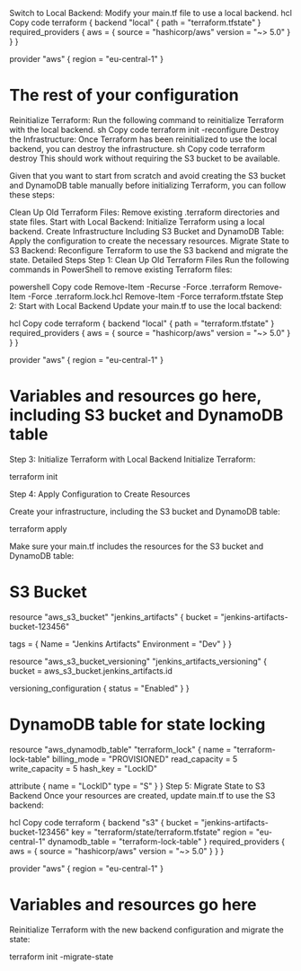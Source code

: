 Switch to Local Backend: Modify your main.tf file to use a local backend.
hcl
Copy code
terraform {
  backend "local" {
    path = "terraform.tfstate"
  }
  required_providers {
    aws = {
      source  = "hashicorp/aws"
      version = "~> 5.0"
    }
  }
}

provider "aws" {
  region = "eu-central-1"
}

# The rest of your configuration
Reinitialize Terraform: Run the following command to reinitialize Terraform with the local backend.
sh
Copy code
terraform init -reconfigure
Destroy the Infrastructure: Once Terraform has been reinitialized to use the local backend, you can destroy the infrastructure.
sh
Copy code
terraform destroy
This should work without requiring the S3 bucket to be available.




Given that you want to start from scratch and avoid creating the S3 bucket and DynamoDB table manually before initializing Terraform, you can follow these steps:

Clean Up Old Terraform Files: Remove existing .terraform directories and state files.
Start with Local Backend: Initialize Terraform using a local backend.
Create Infrastructure Including S3 Bucket and DynamoDB Table: Apply the configuration to create the necessary resources.
Migrate State to S3 Backend: Reconfigure Terraform to use the S3 backend and migrate the state.
Detailed Steps
Step 1: Clean Up Old Terraform Files
Run the following commands in PowerShell to remove existing Terraform files:

powershell
Copy code
Remove-Item -Recurse -Force .terraform
Remove-Item -Force .terraform.lock.hcl
Remove-Item -Force terraform.tfstate
Step 2: Start with Local Backend
Update your main.tf to use the local backend:

hcl
Copy code
terraform {
  backend "local" {
    path = "terraform.tfstate"
  }
  required_providers {
    aws = {
      source  = "hashicorp/aws"
      version = "~> 5.0"
    }
  }
}

provider "aws" {
  region = "eu-central-1"
}

# Variables and resources go here, including S3 bucket and DynamoDB table
Step 3: Initialize Terraform with Local Backend
Initialize Terraform:


terraform init

Step 4: Apply Configuration to Create Resources

Create your infrastructure, including the S3 bucket and DynamoDB table:

terraform apply


Make sure your main.tf includes the resources for the S3 bucket and DynamoDB table:



# S3 Bucket
resource "aws_s3_bucket" "jenkins_artifacts" {
  bucket = "jenkins-artifacts-bucket-123456"

  tags = {
    Name        = "Jenkins Artifacts"
    Environment = "Dev"
  }
}

resource "aws_s3_bucket_versioning" "jenkins_artifacts_versioning" {
  bucket = aws_s3_bucket.jenkins_artifacts.id

  versioning_configuration {
    status = "Enabled"
  }
}

# DynamoDB table for state locking
resource "aws_dynamodb_table" "terraform_lock" {
  name         = "terraform-lock-table"
  billing_mode = "PROVISIONED"
  read_capacity = 5
  write_capacity = 5
  hash_key     = "LockID"

  attribute {
    name = "LockID"
    type = "S"
  }
}
Step 5: Migrate State to S3 Backend
Once your resources are created, update main.tf to use the S3 backend:

hcl
Copy code
terraform {
  backend "s3" {
    bucket         = "jenkins-artifacts-bucket-123456"
    key            = "terraform/state/terraform.tfstate"
    region         = "eu-central-1"
    dynamodb_table = "terraform-lock-table"
  }
  required_providers {
    aws = {
      source  = "hashicorp/aws"
      version = "~> 5.0"
    }
  }
}

provider "aws" {
  region = "eu-central-1"
}

# Variables and resources go here
Reinitialize Terraform with the new backend configuration and migrate the state:


terraform init -migrate-state